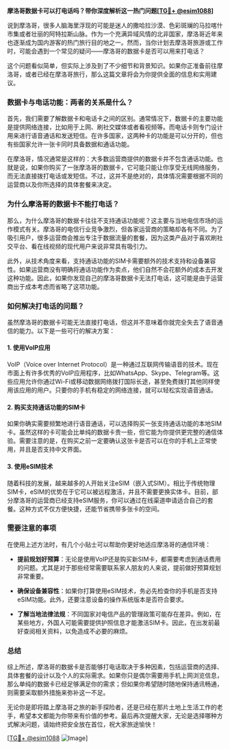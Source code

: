 **摩洛哥数据卡可以打电话吗？带你深度解析这一热门问题[[TG💪+ @esim1088](https://t.me/s/esim1088)]**

说到摩洛哥，很多人脑海里浮现的可能是迷人的撒哈拉沙漠、色彩斑斓的马拉喀什市集或者壮丽的阿特拉斯山脉。作为一个充满异域风情的北非国家，摩洛哥近年来也逐渐成为国内游客的热门旅行目的地之一。然而，当你计划去摩洛哥旅游或工作时，可能会遇到一个常见的疑问——摩洛哥的数据卡是否可以用来打电话？

这个问题看似简单，但实际上涉及到了不少细节和背景知识。如果你正准备前往摩洛哥，或者已经在摩洛哥旅行，那么这篇文章将会为你提供全面的信息和实用建议。

### 数据卡与电话功能：两者的关系是什么？

首先，我们需要了解数据卡和电话卡之间的区别。通常情况下，数据卡的主要功能是提供网络连接，比如用于上网、刷社交媒体或者看视频等。而电话卡则专门设计用来进行语音通话和发送短信。在许多国家，这两种卡的功能是可以分开的，但也有些国家允许一张卡同时具备数据和通话功能。

在摩洛哥，情况通常是这样的：大多数运营商提供的数据卡并不包含通话功能。也就是说，如果你购买了一张摩洛哥的数据卡，它可能只能让你享受无线网络服务，而无法直接拨打电话或发短信。不过，这并不是绝对的，具体情况需要根据不同的运营商以及你所选择的具体套餐来决定。

### 为什么摩洛哥的数据卡不能打电话？

那么，为什么摩洛哥的数据卡往往不支持通话功能呢？这主要与当地电信市场的运作模式有关。摩洛哥的电信行业竞争激烈，但各家运营商的策略却各有不同。为了吸引用户，很多运营商会推出专注于数据流量的套餐，因为这类产品对于喜欢刷社交平台、看在线视频的现代用户来说非常具有吸引力。

此外，从技术角度来看，支持通话功能的SIM卡需要额外的技术支持和设备兼容性。如果运营商没有明确将通话功能作为卖点，他们自然不会花额外的成本去开发这种功能。因此，如果你发现自己的摩洛哥数据卡无法打电话，这可能是由于运营商出于成本考虑而省略了这项功能。

### 如何解决打电话的问题？

虽然摩洛哥的数据卡可能无法直接打电话，但这并不意味着你就完全失去了语音通信的能力。以下是一些可行的解决方案：

#### 1. **使用VoIP应用**
VoIP（Voice over Internet Protocol）是一种通过互联网传输语音的技术。现在市面上有许多优秀的VoIP应用程序，比如WhatsApp、Skype、Telegram等。这些应用允许你通过Wi-Fi或移动数据网络拨打国际长途，甚至免费拨打其他同样使用该应用的用户。只要你的手机有稳定的网络连接，就可以轻松实现语音通话。

#### 2. **购买支持通话功能的SIM卡**
如果你确实需要频繁地进行语音通话，可以选择购买一张支持通话功能的本地SIM卡。虽然这样的卡可能会比单纯的数据卡贵一些，但它能为你提供更完整的通信体验。需要注意的是，在购买之前一定要确认这张卡是否可以在你的手机上正常使用，并且是否支持中文界面。

#### 3. **使用eSIM技术**
随着科技的发展，越来越多的人开始关注eSIM（嵌入式SIM）。相比于传统物理SIM卡，eSIM的优势在于它可以被远程激活，并且不需要更换实体卡。目前，部分摩洛哥的运营商已经支持eSIM服务，你可以通过在线渠道申请适合自己的套餐。这种方式不仅方便快捷，还能节省携带多张卡的空间。

### 需要注意的事项

在使用上述方法时，有几个小贴士可以帮助你更好地适应摩洛哥的通信环境：

- **提前规划好预算**：无论是使用VoIP还是购买新SIM卡，都需要考虑到通话费用的问题。尤其是对于那些经常需要联系家人朋友的人来说，提前做好预算规划非常重要。
  
- **确保设备兼容性**：如果你打算使用eSIM技术，务必先检查你的手机是否支持eSIM功能。此外，还要注意设备的操作系统版本是否符合要求。

- **了解当地法律法规**：不同国家对电信产品的管理政策可能存在差异。例如，在某些地方，外国人可能需要提供护照信息才能激活SIM卡。因此，在出发前最好查阅相关资料，以免造成不必要的麻烦。

### 总结

综上所述，摩洛哥的数据卡是否能够打电话取决于多种因素，包括运营商的选择、具体套餐的设计以及个人的实际需求。如果你只是偶尔需要用手机上网浏览信息，那么单纯的数据卡已经足够满足你的需求；但如果你希望随时随地保持通讯畅通，则需要采取额外措施来弥补这一不足。

无论你是即将踏上摩洛哥之旅的新手探险者，还是已经在那片土地上生活工作的老手，希望本文都能为你带来有价值的参考。最后再次提醒大家，无论是选择哪种方式解决问题，请始终把安全放在首位，祝大家旅途愉快！

[[TG💪+ @esim1088](https://t.me/s/esim1088) ![Image](https://i.postimg.cc/4NQfJmqS/Snipaste-2025-05-13-00-14-12.png)]